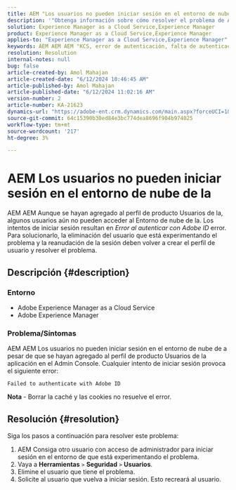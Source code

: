 ```yaml
---
title: AEM "Los usuarios no pueden iniciar sesión en el entorno de nube de la"
description: '"Obtenga información sobre cómo resolver el problema de Adobe Experience Manager AEM en el que los usuarios no pueden iniciar sesión en el entorno de nube de".'
solution: Experience Manager as a Cloud Service,Experience Manager
product: Experience Manager as a Cloud Service,Experience Manager
applies-to: "Experience Manager as a Cloud Service,Experience Manager"
keywords: AEM AEM AEM "KCS, error de autenticación, falta de autenticación, AEMaaCS, no se puede iniciar sesión en la nube de la, usuarios de la red, Admin Console"
resolution: Resolution
internal-notes: null
bug: false
article-created-by: Amol Mahajan
article-created-date: "6/12/2024 10:46:45 AM"
article-published-by: Amol Mahajan
article-published-date: "6/12/2024 11:02:16 AM"
version-number: 2
article-number: KA-21623
dynamics-url: "https://adobe-ent.crm.dynamics.com/main.aspx?forceUCI=1&pagetype=entityrecord&etn=knowledgearticle&id=8a1b140d-a928-ef11-840a-000d3a5a67ba"
source-git-commit: 64c15390b30ed84e3bc774dea8696f904b974025
workflow-type: tm+mt
source-wordcount: '217'
ht-degree: 3%

---
```


# AEM Los usuarios no pueden iniciar sesión en el entorno de nube de la


AEM AEM Aunque se hayan agregado al perfil de producto Usuarios de la, algunos usuarios aún no pueden acceder al Entorno de nube de la. Los intentos de iniciar sesión resultan en *Error al autenticar con Adobe ID* error. Para solucionarlo, la eliminación del usuario que está experimentando el problema y la reanudación de la sesión deben volver a crear el perfil de usuario y resolver el problema.

## Descripción {#description}


### <b>Entorno</b>

- Adobe Experience Manager as a Cloud Service
- Adobe Experience Manager




### <b>Problema/Síntomas</b>

AEM AEM Los usuarios no pueden iniciar sesión en el entorno de nube de a pesar de que se hayan agregado al perfil de producto Usuarios de la aplicación en el Admin Console. Cualquier intento de iniciar sesión provoca el siguiente error:


```
Failed to authenticate with Adobe ID
```


<b>Nota</b> - Borrar la caché y las cookies no resuelve el error.


## Resolución {#resolution}


Siga los pasos a continuación para resolver este problema:

1. AEM Consiga otro usuario con acceso de administrador para iniciar sesión en el entorno de que está experimentando el problema.
2. Vaya a <b>Herramientas</b> `>`  <b>Seguridad</b> `>`  <b>Usuarios</b>.
3. Elimine el usuario que tiene el problema.
4. Solicite al usuario que vuelva a iniciar sesión. Esto recreará al usuario.

